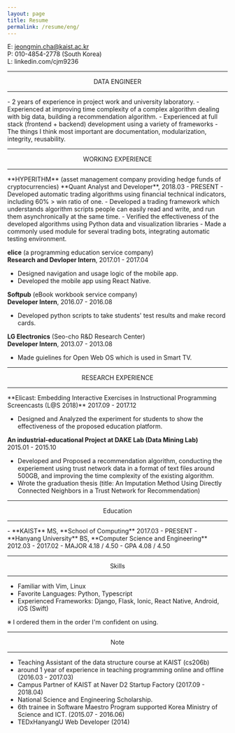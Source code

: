 ```yaml
---
layout: page
title: Resume
permalink: /resume/eng/
---
```


E: jeongmin.cha@kaist.ac.kr  
P: 010-4854-2778 (South Korea)  
L: linkedin.com/cjm9236  

<hr/>
<center> DATA ENGINEER </center>
<hr/>
- 2 years of experience in project work and university laboratory.
- Experienced at improving time complexity of a complex algorithm dealing with big data, building a recommendation algorithm.
- Experienced at full stack (frontend + backend) development using a variety of frameworks
- The things I think most important are documentation, modularization, integrity, reusability.

<hr/>
<center> WORKING EXPERIENCE </center>
<hr/>
**HYPERITHM** (asset management company providing hedge funds of cryptocurrencies)  
**Quant Analyst and Developer**, 2018.03 - PRESENT
- Developed automatic trading algorithms using financial technical indicators, including 60% > win ratio of one.
- Developed a trading framework which understands algorithm scripts people can easily read and write, and run them asynchronically at the same time.
- Verified the effectiveness of the developed algorithms using Python data and visualization libraries
- Made a commonly used module for several trading bots, integrating automatic testing environment.

**elice** (a programming education service company)  
**Research and Devloper Intern**, 2017.01 - 2017.04
- Designed navigation and usage logic of the mobile app.
- Developed the mobile app using React Native.

**Softpub** (eBook workbook service company)  
**Developer Intern**, 2016.07 - 2016.08
- Developed python scripts to take students' test results and make record cards.

**LG Electronics** (Seo-cho R&D Research Center)  
**Developer Intern**, 2013.07 - 2013.08
- Made guielines for Open Web OS which is used in Smart TV.

<hr/>
<center> RESEARCH EXPERIENCE </center>
<hr/>
**Elicast: Embedding Interactive Exercises in Instructional Programming Screencasts (L@S 2018)**  
2017.09 - 2017.12  

- Designed and Analyzed the experiment for students to show the effectiveness of the proposed education platform.

**An industrial-educational Project at DAKE Lab (Data Mining Lab)**  
2015.01 - 2015.10  
- Developed and Proposed a recommendation algorithm, conducting the experiement using trust network data in a format of text files around 500GB, and improving the time complexity of the existing algorithm.
- Wrote the graduation thesis (title: An Imputation Method Using Directly Connected Neighbors in a Trust Network for Recommendation)

<hr/>
<center> Education </center>
<hr/>
- **KAIST**  MS, **School of Computing**  2017.03 - PRESENT
- **Hanyang University** BS, **Computer Science and Engineering** 2012.03 - 2017.02
  - MAJOR 4.18 / 4.50
  - GPA 4.08 / 4.50

<hr/>
<center> Skills </center>
<hr/>

- Familiar with Vim, Linux
- Favorite Languages: Python, Typescript
- Experienced Frameworks: Django, Flask, Ionic, React Native, Android, iOS (Swift)

※ I ordered them in the order I'm confident on using.

<hr/>
<center> Note </center>
<hr/>

- Teaching Assistant of the data structure course at KAIST (cs206b)
- around 1 year of experience in teaching programming online and offline (2016.03 - 2017.03)
- Campus Partner of KAIST at Naver D2 Startup Factory (2017.09 - 2018.04)
- National Science and Engineering Scholarship.
- 6th trainee in Software Maestro Program supported Korea Ministry of Science and ICT. (2015.07 - 2016.06)
- TEDxHanyangU Web Developer (2014)
